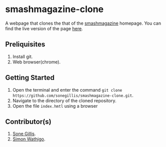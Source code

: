 # smashmagazine-clone
A webpage that clones the that of the [smashmagazine](https://www.smashingmagazine.com/) homepage. You can find the live version of the page [here](https://wathigo.github.io/smashmagazine-clone/).


## Preliquisites
1. Install git.
2. Web browser(chrome).

## Getting Started
1. Open the terminal and enter the command `git clone https://github.com/sonegillis/smashmagazine-clone.git`.
2. Navigate to the directory of the cloned repository.
3. Open the file `index.hmtl` using a browser

## Contributor(s)
1. [Sone Gillis](https://github.com/sonegillis).
2. [Simon Wathigo](https://github.com/wathigo).
